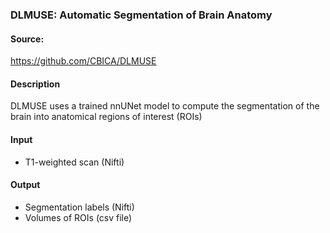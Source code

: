 ### DLMUSE: Automatic Segmentation of Brain Anatomy

#### Source:

https://github.com/CBICA/DLMUSE

#### Description

DLMUSE uses a trained nnUNet model to compute the segmentation of the brain into anatomical regions of interest (ROIs)

#### Input

- T1-weighted scan (Nifti)


#### Output

- Segmentation labels (Nifti)
- Volumes of ROIs (csv file)

